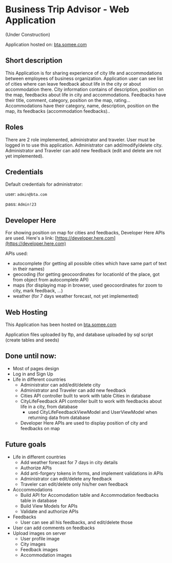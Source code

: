 # Business Trip Advisor - Web Application
(Under Construction)

Application hosted on: [bta.somee.com](http://bta.somee.com)

## Short description
This Application is for sharing experience of city life and accommodations between employees of business organization.
Application user can see list of cities where can leave feedback about life in the city or about accommodation there.
City information contains of description, position on the map, feedbacks about life in city and accommodations.
Feedbacks have their title, comment, category, position on the map, rating... 
Accommodations have their category, name, description, position on the map, its feedbacks (accommodation feedbacks)..

## Roles
There are 2 role implemented, administrator and traveler. User must be logged in to use this application.
Administrator can add/modify/delete city.
Administrator and Traveler can add new feedback (edit and delete are not yet implemented).

## Credentials
Default credentials for administrator:

user: `admin@bta.com`

pass: `Admin!23`

## Developer Here
For showing position on map for cities and feedbacks, Developer Here APIs are used. Here's a link: 
[https://developer.here.com](https://developer.here.com)

APIs used:
- autocomplete (for getting all possible cities which have same part of text in their names)
- geocoding (for getting geocoordinates for locationId of the place, got from object from autocomplete API)
- maps (for displaying map in browser, used geocoordinates for zoom to city, mark feedback, ...)
- weather (for 7 days weather forecast, not yet implemented)

## Web Hosting
This Application has been hosted on [bta.somee.com](http://bta.somee.com)

Application files uploaded by ftp, and database uploaded by sql script (create tables and seeds) 

## Done until now:
- Most of pages design
- Log in and Sign Up
- Life in different countries
  - Administrator can add/edit/delete city
  - Administrator and Traveler can add new feedback
  - Cities API controller built to work with table Cities in database
  - CityLifeFeedback API controller built to work with feedbacks about life in a city, from database
    - used CityLifeFeedbackViewModel and UserViewModel when returning data from database
  - Developer Here APIs are used to display position of city and feedbacks on map

## Future goals
- Life in different countries
  - Add weather forecast for 7 days in city details
  - Authorize APIs
  - Add anti-forgery tokens in forms, and implement validations in APIs
  - Administrator can edit/delete any feedback
  - Traveler can edit/delete only his/her own feedback
- Acccommodations
  - Build API for Accomodation table and Accommodation feedbacks table in database
  - Build View Models for APIs
  - Validate and authorize APIs
- Feedbacks
  - User can see all his feedbacks, and edit/delete those
- User can add comments on feedbacks
- Upload images on server
  - User profile image
  - City images
  - Feedback images
  - Accommodation images

